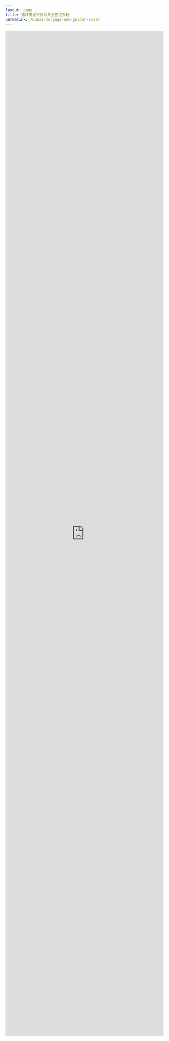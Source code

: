 ```yaml
---
layout: page
title: 迪拜房屋贷款与黄金签证办理
permalink: /Dubai-morgage-and-golden-visa/
---
```


<iframe
  src="https://forms.cloud.microsoft/r/5PF57vsnx1?embed=true"
  style="width: 100%; height: 80vh; border: none; max-width: 800px; display: block; margin-left: auto; margin-right: auto;"
  allowfullscreen
  title="迪拜房屋贷款与黄金签证办理表单">
</iframe>